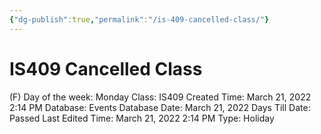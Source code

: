 ```yaml
---
{"dg-publish":true,"permalink":"/is-409-cancelled-class/"}
---
```


# IS409 Cancelled Class

(F) Day of the week: Monday
Class: IS409
Created Time: March 21, 2022 2:14 PM
Database: Events Database
Date: March 21, 2022
Days Till Date: Passed
Last Edited Time: March 21, 2022 2:14 PM
Type: Holiday